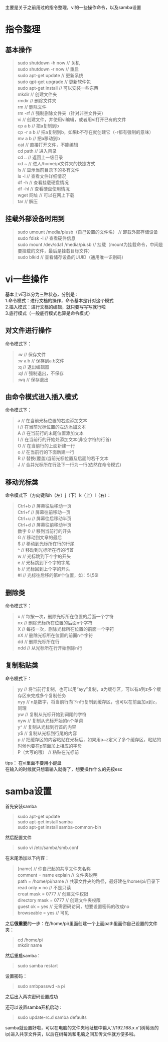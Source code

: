 主要是关于之前用过的指令整理，vi的一些操作命令，以及samba设置

# 指令整理

## 基本操作
>sudo shutdown -h now // 关机  
sudo shutdown -r now // 重启   
sudo apt-get update // 更新系统  
sudo qpt-get upgrade // 更新软件包  
sudo apt-get install // 可以安装一些东西  
mkdir // 创建文件夹  
rmdir // 删除文件夹  
rm // 删除文件  
rm -rf // 强制删除文件夹（针对非空文件夹）  
vi // 创建文件，并使用vi编辑，或者用vi打开已有的文件  
cp a b // 把a复制到b   
cp -r a b // 把a复制到b，如果b不存在就创建它（-r都有强制的意味）  
mv a b // 把a移动到b  
cat // 直接打开文件，不能编辑  
cd path // 进入目录  
cd .. // 返回上一级目录  
cd ~ // 进入/home/pi文件夹的快捷方式  
ls // 显示当前目录下的多有文件  
ls -l // 查看文件详细情况  
df -h // 查看挂载硬盘情况  
df -hl // 查看硬盘使用情况  
wget 网址 // 可以在网上下载  
tar // 解压  

## 挂载外部设备时用到

 >sudo umount /media/piusb（自己设置的文件名） // 卸载外部存储设备  
sudo fdisk -l // 查看硬件信息  
sudo mount /dev/sda1 /media/piusb // 挂载（mount为挂载命令，中间是要挂载的文件，最后是挂载目标文件）  
sudo blkid // 查看储存设备的UUID（通用唯一识别码）  

# vi一些操作

基本上vi可以分为三种状态，分别是：  
1.命令模式：进行文档的操作，命令基本是针对这个模式  
2.插入模式：进行文档的编辑，就只要写写写就行啦  
3.底行模式（一般底行模式也算是命令模式）  

## 对文件进行操作

命令模式下：  
 
>:w // 保存文件  
:w a.b // 保存到a.b文件  
:q // 退出编辑器  
:q! // 强制退出，不保存  
:wq // 保存退出  

## 由命令模式进入插入模式

命令模式下：  

> a  // 在当前光标位置的右边添加文本  
i  // 在当前光标位置的左边添加文本  
A  // 在当前行的末尾位置添加文本  
I  // 在当前行的开始处添加文本(非空字符的行首)  
O  // 在当前行的上面新建一行  
o  // 在当前行的下面新建一行    
R  // 替换(覆盖)当前光标位置及后面的若干文本  
J  // 合并光标所在行及下一行为一行(依然在命令模式)  

## 移动光标类

命令模式下（方向键和h（左）j（下）k（上）l（右）：  

>Ctrl+b // 屏幕往后移动一页  
Ctrl+f // 屏幕往前移动一页  
Ctrl+u // 屏幕往后移动半页  
Ctrl+d // 屏幕往前移动半页  
数字 0 // 移到当前行的开头  
G // 移动到文章的最后  
$ // 移动到光标所在行的行尾  
^ // 移动到光标所在行的行首  
w // 光标跳到下个字的开头  
e // 光标跳到下个字的字尾  
b // 光标回到上个字的开头  
#l // 光标往后移的第#个位置，如：5l,56l  

## 删除类

命令模式下：  

>x // 每按一次，删除光标所在位置的后面一个字符  
nx // 删除光标所在位置的后面n个字符  
X // 每按一次，删除光标所在位置的前面一个字符  
nX // 删除光标所在位置的前面n个字符  
dd // 删除光标所在行  
ndd // 从光标所在行开始删除n行  

## 复制粘贴类

命令模式下：  

>yy // 将当前行复制，也可以用“ayy”复制，a为缓存区，可以有a到z多个缓存区来完成多个复制任务    
nyy // n是数字，将当前行向下n行复制到缓存区，也可以在前面加a到z，同理  
yw // 复制从光标开始到词尾的字符  
nyw // 复制从光标开始的n个单词  
y^ // 复制从光标到行首的内容  
y$ // 复制从光标到行尾的内容  
p // 把缓存区的内容粘贴在光标后，如果用a~z定义了多个缓存区，粘贴的时候也要在p前面加上相应的字母  
P（大写的哦） // 粘贴在光标前  

tips：
在vi里面不要用小键盘  
在输入的时候就只想着输入就得了，想要操作什么的先按esc  

# samba设置

首先安装samba  

>sudo apt-get update  
sudo apt-get install samba  
sudo apt-get install samba-common-bin  

然后配置文件

>sudo vi /etc/samba/smb.conf

在末尾添加以下内容：  

>[name] // 你自己起的共享文件夹名称  
comment = name explain // 文件夹说明  
path = /home/pi/name // 共享文件夹的路径，最好建在/home/pi/目录下  
read only = no // 不是只读  
creat mask = 0777 // 创建文件权限  
directory mask = 0777 // 创建文件夹权限  
guest ok = yes // 无需密码访问，想要设置密码的改成no  
browseable = yes // 可见  

之后**很重要**的一步：在/home/pi/里面创建一个上面path里面你自己设置的文件夹：

>cd /home/pi  
mkdir name  

然后重启samba：

>sudo samba restart

设置密码：

>sudo smbpasswd -a pi  

之后出入两次密码设置成功  

还可以设置samba开机启动：  

>sudo update-rc.d samba defaults  

samba就设置好啦，可以在电脑的文件夹地址框中输入'//192.168.x.x'(树莓派的ip)进入共享文件夹，以后在树莓派和电脑之间互传文件就方便多啦。

